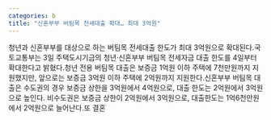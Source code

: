 ```yaml
---
categories: b
title: "신혼부부 버팀목 전세대출 확대… 최대 3억원"
---
```

청년과 신혼부부를 대상으로 하는 버팀목 전세대출 한도가 최대 3억원으로 확대된다.국토교통부는 3일 주택도시기금의 청년·신혼부부 버팀목 전세자금 대출 한도를 4일부터 확대한다고 밝혔다.청년 전용 버팀목 대출은 보증금 1억원 이하 주택에 7천만원까지 지원했지만, 앞으로는 보증금 3억원 이하 주택에 2억원까지 지원한다.신혼부부 버팀목 대출은 수도권의 경우 보증금 상한을 3억원에서 4억원으로, 대출 한도는 2억원에서 3억원으로 높인다. 비수도권은 보증금 상한이 2억원에서 3억원으로, 대출한도는 1억6천만원에서 2억원으로 늘어난다.또 결혼